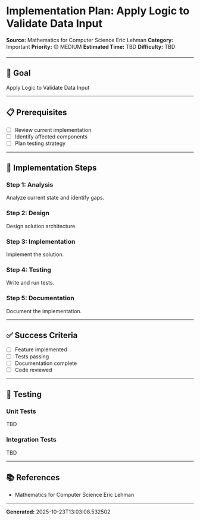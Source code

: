 # Implementation Plan: Apply Logic to Validate Data Input

**Source:** Mathematics for Computer Science Eric Lehman
**Category:** Important
**Priority:** 🟡 MEDIUM
**Estimated Time:** TBD
**Difficulty:** TBD

---

## 🎯 Goal

Apply Logic to Validate Data Input

---

## 📋 Prerequisites

- [ ] Review current implementation
- [ ] Identify affected components
- [ ] Plan testing strategy

---

## 🔧 Implementation Steps

### Step 1: Analysis

Analyze current state and identify gaps.

### Step 2: Design

Design solution architecture.

### Step 3: Implementation

Implement the solution.

### Step 4: Testing

Write and run tests.

### Step 5: Documentation

Document the implementation.

---

## ✅ Success Criteria

- [ ] Feature implemented
- [ ] Tests passing
- [ ] Documentation complete
- [ ] Code reviewed

---

## 🧪 Testing

### Unit Tests

TBD

### Integration Tests

TBD

---

## 📚 References

- Mathematics for Computer Science Eric Lehman

---

**Generated:** 2025-10-23T13:03:08.532502
